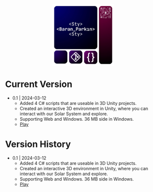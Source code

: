 <div align="center">

  <img src="StyLogo.png" alt="logo" width="200" height="auto" />

</div>

# Current Version

* 0.1 | 2024-03-12
    * Added 4 C# scripts that are useable in 3D Unity projects.
    * Created an interactive 3D environment in Unity, where you can interact with our Solar System and explore.
    * Supporting Web and Windows. 36 MB side in Windows.
    * [Play](https://styslix.itch.io/solar-system)
  
# Version History

* 0.1 | 2024-03-12
    * Added 4 C# scripts that are useable in 3D Unity projects.
    * Created an interactive 3D environment in Unity, where you can interact with our Solar System and explore.
    * Supporting Web and Windows. 36 MB side in Windows.
    * [Play](https://styslix.itch.io/solar-system)
